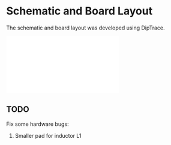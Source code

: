 # Schematic and Board Layout

The schematic and board layout was developed using DipTrace.

![Schematics PDF](./uart_sw_schematic.pdf "Schematic PDF")

## TODO

Fix some hardware bugs:
1) Smaller pad for inductor L1
